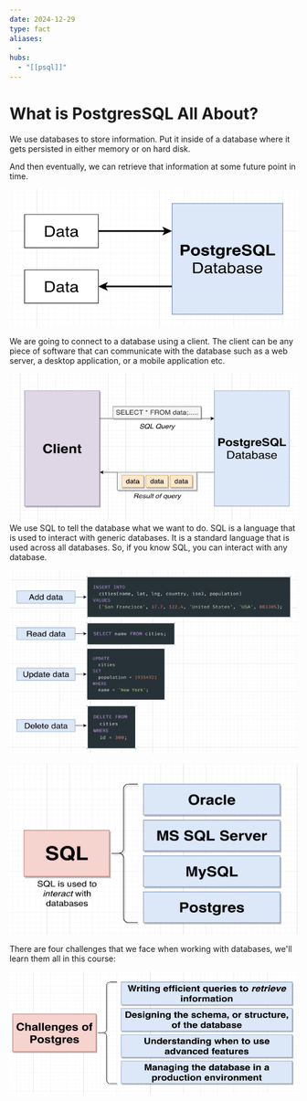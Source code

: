 ```yaml
---
date: 2024-12-29
type: fact
aliases:
  -
hubs:
  - "[[psql]]"
---
```


# What is PostgresSQL All About?


We use databases to store information. Put it inside of a database where it gets persisted in either memory or on hard disk.

And then eventually, we can retrieve that information at some future point in time.

![use-db-store-info.png](../../assets/imgs/use-db-store-info.png)

We are going to connect to a database using a client. The client can be any piece of software that can communicate with the database such as a web server, a desktop application, or a mobile application etc.



![client-n-database.png](../../assets/imgs/client-n-database.png)
We use SQL to tell the database what we want to do. SQL is a language that is used to interact with generic databases. It is a standard language that is used across all databases. So, if you know SQL, you can interact with any database.

![sql-samples.png](../../assets/imgs/sql-samples.png)

![all-sql-db.png](../../assets/imgs/all-sql-db.png)



There are four challenges that we face when working with databases, we'll learn them all in this course:

![four-challenges-db.png](../../assets/imgs/four-challenges-db.png)

